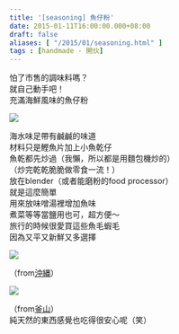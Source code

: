 ```yaml
---
title: '[seasoning] 魚仔粉'
date: 2015-01-11T16:00:00.000+08:00
draft: false
aliases: [ "/2015/01/seasoning.html" ]
tags : [handmade - 開伙]
---
```


怕了市售的調味料嗎？  
就自己動手吧！  
充滿海鮮風味的魚仔粉  

![](/images/fishpowder.jpg)

海水味足帶有鹹鹹的味道  
材料只是鰹魚片加上小魚乾仔  
魚乾都先炒過（我懶，所以都是用麵包機炒的）  
（炒完乾乾脆脆做零食一流！）  
放在blender（或者能磨粉的food processor）  
就是這麼簡單  
用來放味噌湯裡增加魚味  
煮菜等等當鹽用也可，超方便～  
旅行的時候很愛買這些魚毛蝦毛  
因為又平又新鮮又多選擇  

![](/images/fishpowder1.jpg)

（from[沖縄](https://hidie.net/okinawa6d5n/)）  

![](/images/fishpowder2.jpg)

（from[釜山](https://hidie.net/busanjj8d7n/)）  
純天然的東西感覺也吃得很安心呢（笑）
